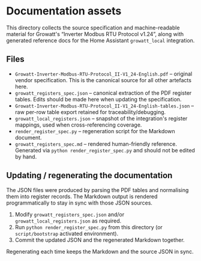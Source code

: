 # Documentation assets

This directory collects the source specification and machine-readable material
for Growatt's “Inverter Modbus RTU Protocol v1.24”, along with generated
reference docs for the Home Assistant `growatt_local` integration.

## Files

- `Growatt-Inverter-Modbus-RTU-Protocol_II-V1_24-English.pdf` – original vendor
  specification. This is the canonical source for all other artefacts here.
- `growatt_registers_spec.json` – canonical extraction of the PDF register
  tables. Edits should be made here when updating the specification.
- `Growatt-Inverter-Modbus-RTU-Protocol_II-V1_24-English-tables.json` – raw
  per-row table export retained for traceability/debugging.
- `growatt_local_registers.json` – snapshot of the integration's register
  mappings, used when cross-referencing coverage.
- `render_register_spec.py` – regeneration script for the Markdown document.
- `growatt_registers_spec.md` – rendered human-friendly reference. Generated via
  `python render_register_spec.py` and should not be edited by hand.

## Updating / regenerating the documentation

The JSON files were produced by parsing the PDF tables and normalising them
into register records. The Markdown output is rendered programmatically to stay
in sync with those JSON sources.

1. Modify `growatt_registers_spec.json` and/or `growatt_local_registers.json` as
   required.
2. Run `python render_register_spec.py` from this directory (or `script/bootstrap`
   activated environment).
3. Commit the updated JSON and the regenerated Markdown together.

Regenerating each time keeps the Markdown and the source JSON in sync.
